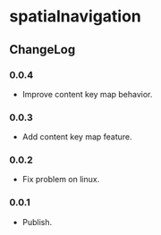 # spatialnavigation

## ChangeLog

### 0.0.4

* Improve content key map behavior.

### 0.0.3

* Add content key map feature.

### 0.0.2

* Fix problem on linux.

### 0.0.1

* Publish.

